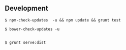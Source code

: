 ## Development
    
    $ npm-check-updates  -u && npm update && grunt test

    $ bower-check-updates -u


    $ grunt serve:dist
